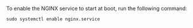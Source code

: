 ---
---

To enable the NGINX service to start at boot, run the following command:

```shell
sudo systemctl enable nginx.service
```